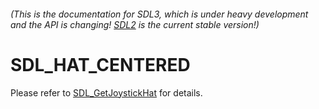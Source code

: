 ###### (This is the documentation for SDL3, which is under heavy development and the API is changing! [SDL2](https://wiki.libsdl.org/SDL2/) is the current stable version!)
# SDL_HAT_CENTERED

Please refer to [SDL_GetJoystickHat](SDL_GetJoystickHat) for details.

